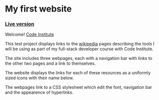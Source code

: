 # My first website

### [Live version](https://james-glennon.github.io/first-project-second-attempt/)

Welcome! [Code Institute](https://codeinstitute.net)

This test project displays links to the [wikipedia](https://www.wikipedia.org/) pages describing the tools I will be using as part of my full-stack developer course with Code Institute.

The site includes three webpages, each with a navigation bar with links to the other two pages and a link to themselves.

The website displays the links for each of these resources as a uniformly sized icons with their name below.

The webpages link to a CSS stylesheet which edit the font, navigation bar and the appearence of hyperlinks.